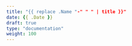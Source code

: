 ```yaml
---
title: "{{ replace .Name "-" " " | title }}"
date: {{ .Date }}
draft: true
type: "documentation"
weight: 100
---
```


